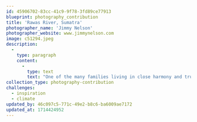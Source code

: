 ```yaml
---
id: 45906702-83cc-41c9-9f78-3fd89ce77913
blueprint: photography_contribution
title: 'Rawas River, Sumatra'
photographer_name: 'Jimmy Nelson'
photographer_website: www.jimmynelson.com
image: c51294.jpeg
description:
  -
    type: paragraph
    content:
      -
        type: text
        text: "One of the many families living in close harmony and trust with the Rawas River in Sumatra, Indonesia's second largest island. "
collection_type: photography-contribution
challenges:
  - inspiration
  - climate
updated_by: 46c097c5-771c-49e2-b8c6-ba6009ae7172
updated_at: 1714424952
---
```

